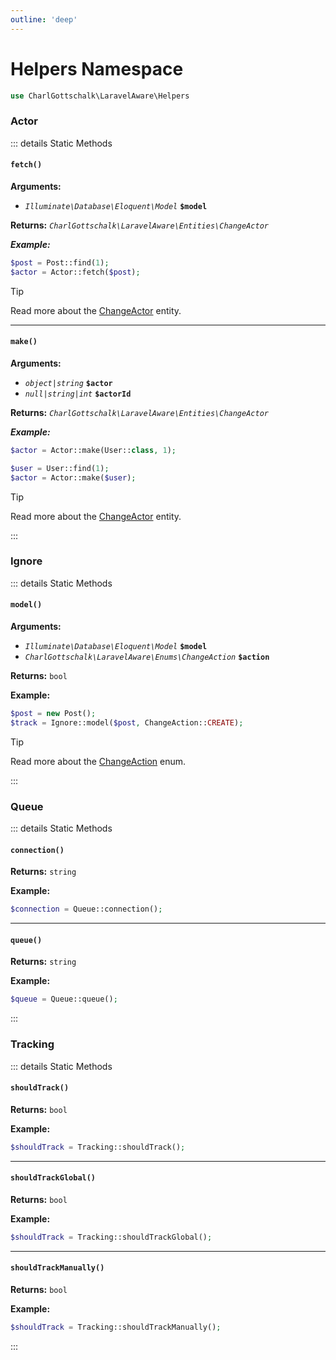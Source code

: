 ```yaml
---
outline: 'deep'
---
```


# Helpers Namespace

```php
use CharlGottschalk\LaravelAware\Helpers
```

### Actor

::: details Static Methods

#### `fetch()`

**Arguments:**
- _`Illuminate\Database\Eloquent\Model`_ **`$model`**

**Returns:** _`CharlGottschalk\LaravelAware\Entities\ChangeActor`_

***Example:***
```php
$post = Post::find(1);
$actor = Actor::fetch($post);
```

> [!TIP]
> Read more about the [ChangeActor](/api-documentation/entities#changeactor) entity.

---

#### `make()`

**Arguments:**
- _`object|string`_ **`$actor`**
- _`null|string|int`_ **`$actorId`**

**Returns:** _`CharlGottschalk\LaravelAware\Entities\ChangeActor`_

***Example:***
```php
$actor = Actor::make(User::class, 1);

$user = User::find(1);
$actor = Actor::make($user);
```

> [!TIP]
> Read more about the [ChangeActor](/api-documentation/entities#changeactor) entity.

:::

### Ignore

::: details Static Methods

#### `model()`

**Arguments:**
- _`Illuminate\Database\Eloquent\Model`_ **`$model`**
- _`CharlGottschalk\LaravelAware\Enums\ChangeAction`_ **`$action`**

**Returns:** `bool`

**Example:**
```php
$post = new Post();
$track = Ignore::model($post, ChangeAction::CREATE);
```

> [!TIP]
> Read more about the [ChangeAction](/api-documentation/enums#changeaction) enum.

:::

### Queue

::: details Static Methods

#### `connection()`

**Returns:** `string`

**Example:**
```php
$connection = Queue::connection();
```

---

#### `queue()`

**Returns:** `string`

**Example:**
```php
$queue = Queue::queue();
```
:::

### Tracking

::: details Static Methods

#### `shouldTrack()`

**Returns:** `bool`

**Example:**
```php
$shouldTrack = Tracking::shouldTrack();
```

---

#### `shouldTrackGlobal()`

**Returns:** `bool`

**Example:**
```php
$shouldTrack = Tracking::shouldTrackGlobal();
```

---

#### `shouldTrackManually()`

**Returns:** `bool`

**Example:**
```php
$shouldTrack = Tracking::shouldTrackManually();
```
:::
